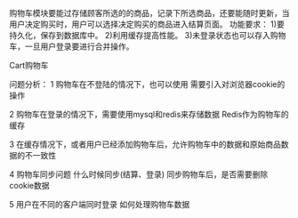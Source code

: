 购物车模块要能过存储顾客所选的的商品，记录下所选商品，还要能随时更新，当用户决定购买时，用户可以选择决定购买的商品进入结算页面。
功能要求：
1)要持久化，保存到数据库中。
2)利用缓存提高性能。
3)未登录状态也可以存入购物车，一旦用户登录要进行合并操作。

Cart购物车

问题分析：
1 购物车在不登陆的情况下，也可以使用
需要引入对浏览器cookie的操作

2 购物车在登录的情况下，需要使用mysql和redis来存储数据
Redis作为购物车的缓存

3 在缓存情况下，或者用户已经添加购物车后，允许购物车中的数据和原始商品数据的不一致性

4 购物车同步问题
什么时候同步(结算、登录)
同步购物车后，是否需要删除cookie数据

5 用户在不同的客户端同时登录
如何处理购物车数据